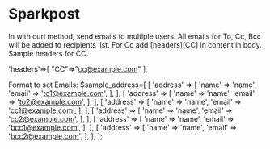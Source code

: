 # Sparkpost
In with curl method, send emails to multiple users.
All emails for To, Cc, Bcc will be added to recipients list. For Cc add [headers][CC] in content in body. 
Sample headers for CC.

'headers'=>[
  "CC"=>"<cc@example.com>"
],

Format to set Emails:
$sample_address=[
        [
            'address' => [
                'name' => 'name',
                'email' => 'to1@example.com',
            ],
        ],
        [
            'address' => [
                'name' => 'name',
                'email' => 'to2@example.com',
            ],
        ],
        [
            'address' => [
                'name' => 'name',
                'email' => 'cc1@example.com',
            ],
        ],
        [
            'address' => [
                'name' => 'name',
                'email' => 'cc2@example.com',
            ],
        ],
        [
            'address' => [
                'name' => 'name',
                'email' => 'bcc1@example.com',
            ],
        ],
        [
            'address' => [
                'name' => 'name',
                'email' => 'bcc2@example.com',
            ],
        ],
    ];
